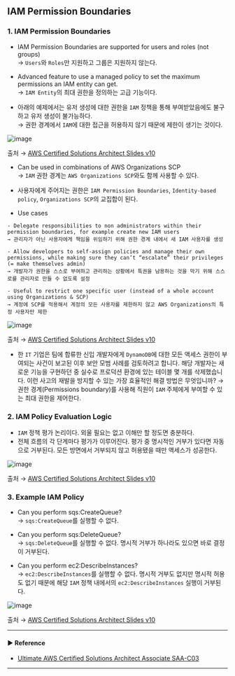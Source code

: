 ## IAM Permission Boundaries
### 1. IAM Permission Boundaries
- IAM Permission Boundaries are supported for users and roles (not groups)  
→ `Users`와 `Roles`만 지원하고 그룹은 지원하지 않는다.

- Advanced feature to use a managed policy to set the maximum permissions an IAM entity can get.  
→ `IAM Entity`의 최대 권한을 정의하는 고급 기능이다.

- 아래의 예제에서는 유저 생성에 대한 권한을 `IAM` 정책을 통해 부여받았음에도 불구하고 유저 생성이 불가능하다.  
→ 권한 경계에서 `IAM`에 대한 접근을 허용하지 않기 때문에 제한이 생기는 것이다.

![image](https://user-images.githubusercontent.com/97398071/236675057-a6259abc-88f3-4126-96a0-b2c0ef06f4c9.png)

출처 → [AWS Certified Solutions Architect Slides v10](https://courses.datacumulus.com/downloads/certified-solutions-architect-pn9/)

- Can be used in combinations of AWS Organizations SCP  
→ `IAM` 권한 경계는 `AWS Organizations SCP`와도 함께 사용할 수 있다. 

- 사용자에게 주어지는 권한은 `IAM Permission Boundaries`, `Identity-based policy`, `Organizations SCP`의 교집합이 된다.

- Use cases
~~~
- Delegate responsibilities to non administrators within their permission boundaries, for example create new IAM users
→ 관리자가 아닌 사용자에게 책임을 위임하기 위해 권한 경계 내에서 새 IAM 사용자를 생성

- Allow developers to self-assign policies and manage their own permissions, while making sure they can’t “escalate” their privileges (= make themselves admin)
→ 개발자가 권한을 스스로 부여하고 관리하는 상황에서 특권을 남용하는 것을 막기 위해 스스로를 관리자로 만들 수 없도록 설정

- Useful to restrict one specific user (instead of a whole account using Organizations & SCP)
→ 계정에 SCP를 적용해서 계정의 모든 사용자를 제한하지 않고 AWS Organizations의 특정 사용자만 제한
~~~

![image](https://user-images.githubusercontent.com/97398071/236675105-40191288-4c57-48e4-97c6-bcb0f3b5f03f.png)

출처 → [AWS Certified Solutions Architect Slides v10](https://courses.datacumulus.com/downloads/certified-solutions-architect-pn9/)

- 한 `IT` 기업은 팀에 합류한 신입 개발자에게 `DynamoDB`에 대한 모든 액세스 권한이 부여되는 사건이 보고된 이후 보안 모범 사례를 검토하려고 합니다. 해당 개발자는 새로운 기능을 구현하던 중 실수로 프로덕션 환경에 있는 테이블 몇 개를 삭제했습니다. 이런 사고의 재발을 방지할 수 있는 가장 효율적인 해결 방법은 무엇입니까?
→ 권한 경계(Permissions boundary)를 사용해 직원이 `IAM` 주체에게 부여할 수 있는 최대 권한을 제어한다.

### 2. IAM Policy Evaluation Logic
- `IAM` 정책 평가 논리이다. 외울 필요는 없고 이해만 할 정도면 충분하다.
- 전체 흐름의 각 단계마다 평가가 이루어진다. 평가 중 명시적인 거부가 있다면 자동으로 거부된다. 모든 방면에서 거부되지 않고 허용됐을 때만 액세스가 성공한다.

![image](https://user-images.githubusercontent.com/97398071/236675589-77664833-bb35-428e-aa8e-0eaf3fce0c10.png)

출처 → [AWS Certified Solutions Architect Slides v10](https://courses.datacumulus.com/downloads/certified-solutions-architect-pn9/)

### 3. Example IAM Policy
- Can you perform sqs:CreateQueue?  
→ `sqs:CreateQueue`를 실행할 수 없다.

- Can you perform sqs:DeleteQueue?  
→ `sqs:DeleteQueue`를 실행할 수 없다. 명시적 거부가 하나라도 있으면 바로 결정이 거부된다.

- Can you perform ec2:DescribeInstances?  
→ `ec2:DescribeInstances`를 실행할 수 없다. 명시적 거부도 없지만 명시적 허용도 없기 때문에 해당 `IAM` 정책 내에서의 `ec2:DescribeInstances` 실행이 거부된다.

![image](https://user-images.githubusercontent.com/97398071/236675742-7253732b-700a-4859-886a-0b85f36e21b8.png)

출처 → [AWS Certified Solutions Architect Slides v10](https://courses.datacumulus.com/downloads/certified-solutions-architect-pn9/)

---
#### ▶ Reference
- [Ultimate AWS Certified Solutions Architect Associate SAA-C03](https://www.udemy.com/course/aws-certified-solutions-architect-associate-saa-c03/)
---